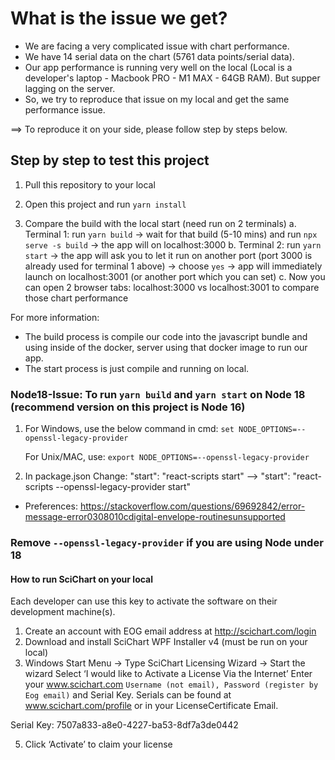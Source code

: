# What is the issue we get?

-  We are facing a very complicated issue with chart performance.
-  We have 14 serial data on the chart (5761 data points/serial data).
-  Our app performance is running very well on the local (Local is a developer's laptop - Macbook PRO - M1 MAX - 64GB RAM). But supper lagging on the server.
-  So, we try to reproduce that issue on my local and get the same performance issue.

==> To reproduce it on your side, please follow step by steps below.

## Step by step to test this project

1. Pull this repository to your local

2. Open this project and run `yarn install`

3. Compare the build with the local start (need run on 2 terminals)
   a. Terminal 1: run `yarn build` -> wait for that build (5-10 mins) and run `npx serve -s build` -> the app will on localhost:3000
   b. Terminal 2: run `yarn start` -> the app will ask you to let it run on another port (port 3000 is already used for terminal 1 above) -> choose `yes` -> app will immediately launch on localhost:3001 (or another port which you can set)
   c. Now you can open 2 browser tabs: localhost:3000 vs localhost:3001 to compare those chart performance

For more information:

-  The build process is compile our code into the javascript bundle and using inside of the docker, server using that docker image to run our app.
-  The start process is just compile and running on local.

### Node18-Issue: To run `yarn build` and `yarn start` on Node 18 (recommend version on this project is Node 16)

1. For Windows, use the below command in cmd:
   `set NODE_OPTIONS=--openssl-legacy-provider`

   For Unix/MAC, use:
   `export NODE_OPTIONS=--openssl-legacy-provider`

2. In package.json
   Change: "start": "react-scripts start" --> "start": "react-scripts --openssl-legacy-provider start"

-  Preferences: https://stackoverflow.com/questions/69692842/error-message-error0308010cdigital-envelope-routinesunsupported

### Remove `--openssl-legacy-provider` if you are using Node under 18

#### How to run SciChart on your local

Each developer can use this key to activate the software on their development machine(s).

1. Create an account with EOG email address at http://scichart.com/login
2. Download and install SciChart WPF Installer v4 (must be run on your local)
3. Windows Start Menu -> Type SciChart Licensing Wizard -> Start the wizard
   Select ‘I would like to Activate a License Via the Internet’
   Enter your www.scichart.com `Username (not email), Password (register by Eog email)` and Serial Key. Serials can be found at www.scichart.com/profile or in your LicenseCertificate Email.

Serial Key: 7507a833-a8e0-4227-ba53-8df7a3de0442

5. Click ‘Activate’ to claim your license
